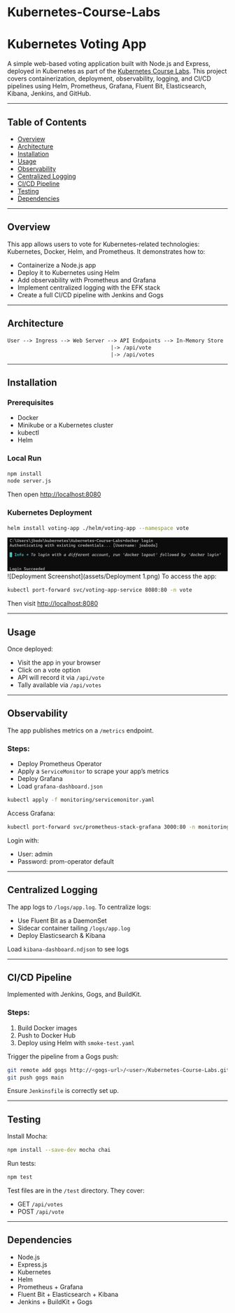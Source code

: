 # Kubernetes-Course-Labs

# Kubernetes Voting App

A simple web-based voting application built with Node.js and Express, deployed in Kubernetes as part of the [Kubernetes Course Labs](https://kubernetes.courselabs.co/hackathon/). This project covers containerization, deployment, observability, logging, and CI/CD pipelines using Helm, Prometheus, Grafana, Fluent Bit, Elasticsearch, Kibana, Jenkins, and GitHub.

---

## Table of Contents

* [Overview](#overview)
* [Architecture](#architecture)
* [Installation](#installation)
* [Usage](#usage)
* [Observability](#observability)
* [Centralized Logging](#centralized-logging)
* [CI/CD Pipeline](#cicd-pipeline)
* [Testing](#testing)
* [Dependencies](#dependencies)

---

## Overview

This app allows users to vote for Kubernetes-related technologies: Kubernetes, Docker, Helm, and Prometheus. It demonstrates how to:

* Containerize a Node.js app
* Deploy it to Kubernetes using Helm
* Add observability with Prometheus and Grafana
* Implement centralized logging with the EFK stack
* Create a full CI/CD pipeline with Jenkins and Gogs

---

## Architecture

```
User --> Ingress --> Web Server --> API Endpoints --> In-Memory Store
                                 |-> /api/vote
                                 |-> /api/votes
```

---

## Installation

### Prerequisites

* Docker
* Minikube or a Kubernetes cluster
* kubectl
* Helm

### Local Run

```bash
npm install
node server.js
```

Then open [http://localhost:8080](http://localhost:8080)

### Kubernetes Deployment

```bash
helm install voting-app ./helm/voting-app --namespace vote
```
![Deployment Screenshot](assets/Deployment.png)
![Deployment Screenshot](assets/Deployment 1.png)
To access the app:

```bash
kubectl port-forward svc/voting-app-service 8080:80 -n vote
```

Then visit [http://localhost:8080](http://localhost:8080)

---

## Usage

Once deployed:

* Visit the app in your browser
* Click on a vote option
* API will record it via `/api/vote`
* Tally available via `/api/votes`

---

## Observability

The app publishes metrics on a `/metrics` endpoint.

### Steps:

* Deploy Prometheus Operator
* Apply a `ServiceMonitor` to scrape your app’s metrics
* Deploy Grafana
* Load `grafana-dashboard.json`

```bash
kubectl apply -f monitoring/servicemonitor.yaml
```

Access Grafana:

```bash
kubectl port-forward svc/prometheus-stack-grafana 3000:80 -n monitoring
```

Login with:

* User: admin
* Password: prom-operator default

---

## Centralized Logging

The app logs to `/logs/app.log`. To centralize logs:

* Use Fluent Bit as a DaemonSet
* Sidecar container tailing `/logs/app.log`
* Deploy Elasticsearch & Kibana

Load `kibana-dashboard.ndjson` to see logs

---

## CI/CD Pipeline

Implemented with Jenkins, Gogs, and BuildKit.

### Steps:

1. Build Docker images
2. Push to Docker Hub
3. Deploy using Helm with `smoke-test.yaml`

Trigger the pipeline from a Gogs push:

```bash
git remote add gogs http://<gogs-url>/<user>/Kubernetes-Course-Labs.git
git push gogs main
```

Ensure `Jenkinsfile` is correctly set up.

---

## Testing

Install Mocha:

```bash
npm install --save-dev mocha chai
```

Run tests:

```bash
npm test
```

Test files are in the `/test` directory. They cover:

* GET `/api/votes`
* POST `/api/vote`

---

## Dependencies

* Node.js
* Express.js
* Kubernetes
* Helm
* Prometheus + Grafana
* Fluent Bit + Elasticsearch + Kibana
* Jenkins + BuildKit + Gogs

